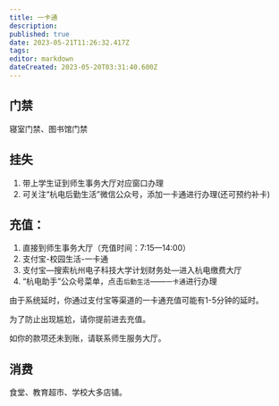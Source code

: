 ```yaml
---
title: 一卡通
description: 
published: true
date: 2023-05-21T11:26:32.417Z
tags: 
editor: markdown
dateCreated: 2023-05-20T03:31:40.600Z
---
```


## 门禁

寝室门禁、图书馆门禁

## 挂失

1. 带上学生证到师生事务大厅对应窗口办理
1. 可关注“杭电后勤生活”微信公众号，添加一卡通进行办理(还可预约补卡)

## 充值：

1. 直接到师生事务大厅（充值时间：7:15—14:00）
1. 支付宝-校园生活-一卡通
1. 支付宝—搜索杭州电子科技大学计划财务处—进入杭电缴费大厅
1. “杭电助手”公众号菜单，点击`后勤生活`——`一卡通`进行办理

由于系统延时，你通过支付宝等渠道的一卡通充值可能有1-5分钟的延时。

为了防止出现尴尬，请你提前进去充值。

如你的款项还未到账，请联系师生服务大厅。

## 消费

食堂、教育超市、学校大多店铺。